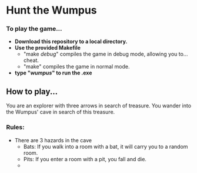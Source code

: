 # Hunt the Wumpus
### To play the game...
* **Download this repository to a local directory.**
* **Use the provided Makefile**
  * "make *debug*" compiles the game in debug mode, allowing you to... cheat.
  * "make" compiles the game in normal mode.
* **type "*wumpus*" to run the .exe**
## How to play...
You are an explorer with three arrows in search of treasure. You wander into the Wumpus' cave in search of this treasure.

### Rules:
* There are 3 hazards in the cave
  * Bats: If you walk into a room with a bat, it will carry you to a random room.
  * Pits: If you enter a room with a pit, you fall and die.
  * 


